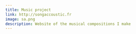 ```yaml
---
title: Music project
link: http://songaccoustic.fr
image: sa.png
description: Website of the musical compositions I make
---
```


